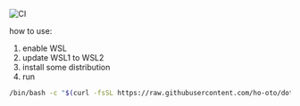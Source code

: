 ![CI](https://github.com/ho-oto/dotfiles-for-wsl2/workflows/CI/badge.svg)

how to use:

1. enable WSL
2. update WSL1 to WSL2
3. install some distribution
4. run

```bash
/bin/bash -c "$(curl -fsSL https://raw.githubusercontent.com/ho-oto/dotfiles-for-wsl2/master/script/setup)"
```